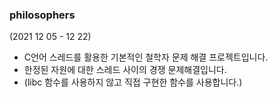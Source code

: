 ### philosophers
(2021 12 05 - 12 22)
- C언어 스레드를 활용한 기본적인 철학자 문제 해결 프로젝트입니다.
- 한정된 자원에 대한 스레드 사이의 경쟁 문제해결입니다.
- (libc 함수를 사용하지 않고 직접 구현한 함수를 사용합니다.)
